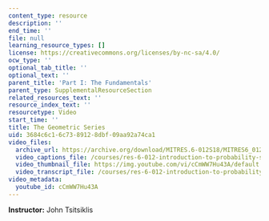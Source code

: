 ```yaml
---
content_type: resource
description: ''
end_time: ''
file: null
learning_resource_types: []
license: https://creativecommons.org/licenses/by-nc-sa/4.0/
ocw_type: ''
optional_tab_title: ''
optional_text: ''
parent_title: 'Part I: The Fundamentals'
parent_type: SupplementalResourceSection
related_resources_text: ''
resource_index_text: ''
resourcetype: Video
start_time: ''
title: The Geometric Series
uid: 3684c6c1-6c73-8912-8dbf-09aa92a74ca1
video_files:
  archive_url: https://archive.org/download/MITRES.6-012S18/MITRES6_012S18_S01-06_300k.mp4
  video_captions_file: /courses/res-6-012-introduction-to-probability-spring-2018/e07b529617d1565e8a93e14f47fdd1e5_cCmWW7Hu43A.vtt
  video_thumbnail_file: https://img.youtube.com/vi/cCmWW7Hu43A/default.jpg
  video_transcript_file: /courses/res-6-012-introduction-to-probability-spring-2018/1f5ebd4ee880f80b369441e5282d9e4a_cCmWW7Hu43A.pdf
video_metadata:
  youtube_id: cCmWW7Hu43A
---
```


**Instructor:** John Tsitsiklis

